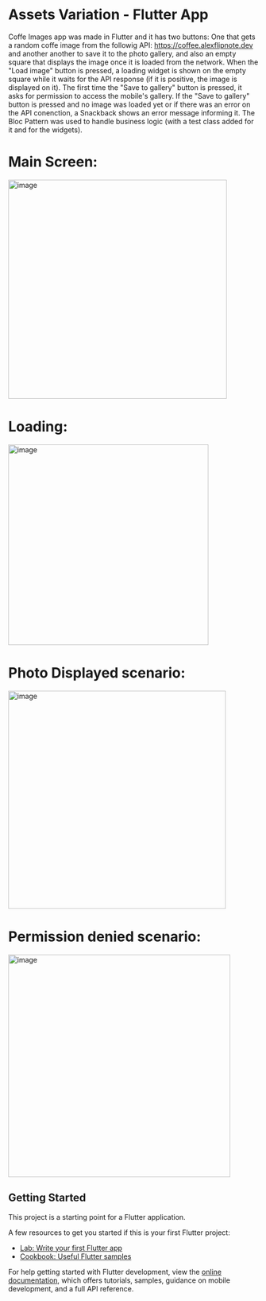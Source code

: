 # Assets Variation - Flutter App

Coffe Images app was made in Flutter and it has two buttons: One that gets a random coffe image from the followig API: https://coffee.alexflipnote.dev and another another to save it to the photo gallery, and also an empty square that displays the image once it is loaded from the network. When the "Load image" button is pressed, a loading widget is shown on the empty square while it waits for the API response (if it is positive, the image is displayed on it). The first time the "Save to gallery" button is pressed, it asks for permission to access the mobile's gallery. If the "Save to gallery" button is pressed and no image was loaded yet or if there was an error on the API conenction, a Snackback shows an error message informing it. The Bloc Pattern was used to handle business logic (with a test class added for it and for the widgets).

# Main Screen:

<img width="440" alt="image" src="https://user-images.githubusercontent.com/69281497/218193137-847a876e-e30f-4a20-a3e3-e75056ea455b.png">

# Loading:

<img width="403" alt="image" src="https://user-images.githubusercontent.com/69281497/218193253-000fbf77-308c-4a45-98a1-9a2643d9d81c.png">

# Photo Displayed scenario:

<img width="438" alt="image" src="https://user-images.githubusercontent.com/69281497/218193290-1ef2d502-d93e-4b7b-8fe7-5fabf0ef36de.png">

# Permission denied scenario:

<img width="447" alt="image" src="https://user-images.githubusercontent.com/69281497/218193802-1c3559eb-585d-4877-a989-a5ffa52697af.png">

## Getting Started

This project is a starting point for a Flutter application.

A few resources to get you started if this is your first Flutter project:

- [Lab: Write your first Flutter app](https://docs.flutter.dev/get-started/codelab)
- [Cookbook: Useful Flutter samples](https://docs.flutter.dev/cookbook)

For help getting started with Flutter development, view the
[online documentation](https://docs.flutter.dev/), which offers tutorials,
samples, guidance on mobile development, and a full API reference.

